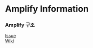# Amplify Information

### Amplify 구조
[Issue](https://github.com/ksylviaa/Dev-Wiki/AWS/Amplify/Issue)  
[Wiki](https://github.com/ksylviaa/Dev-Wiki/AWS/Amplify/Wiki) 




